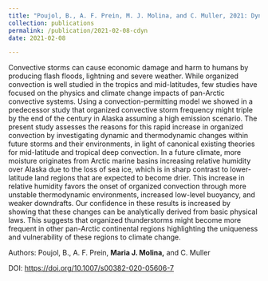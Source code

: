 ```yaml
---
title: "Poujol, B., A. F. Prein, M. J. Molina, and C. Muller, 2021: Dynamic and thermodynamic impacts of climate change on organized convection in Alaska. Climate Dynamics."
collection: publications
permalink: /publication/2021-02-08-cdyn
date: 2021-02-08

---
```


Convective storms can cause economic damage and harm to humans by producing flash floods, lightning and severe weather. While organized convection is well studied in the tropics and mid-latitudes, few studies have focused on the physics and climate change impacts of pan-Arctic convective systems. Using a convection-permitting model we showed in a predecessor study that organized convective storm frequency might triple by the end of the century in Alaska assuming a high emission scenario. The present study assesses the reasons for this rapid increase in organized convection by investigating dynamic and thermodynamic changes within future storms and their environments, in light of canonical existing theories for mid-latitude and tropical deep convection. In a future climate, more moisture originates from Arctic marine basins increasing relative humidity over Alaska due to the loss of sea ice, which is in sharp contrast to lower-latitude land regions that are expected to become drier. This increase in relative humidity favors the onset of organized convection through more unstable thermodynamic environments, increased low-level buoyancy, and weaker downdrafts. Our confidence in these results is increased by showing that these changes can be analytically derived from basic physical laws. This suggests that organized thunderstorms might become more frequent in other pan-Arctic continental regions highlighting the uniqueness and vulnerability of these regions to climate change.

Authors: Poujol, B., A. F. Prein, **Maria J. Molina,** and C. Muller

DOI: <https://doi.org/10.1007/s00382-020-05606-7>
